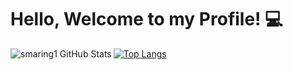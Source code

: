 # Hello, Welcome to my Profile! :computer:

<img align="left" alt="smaring1 GitHub Stats" src="https://github-readme-stats.vercel.app/api?username=smaring1&show_icons=true&hide_border=true%22/%3E">

[![Top Langs](https://github-readme-stats.vercel.app/api/top-langs/?username=smaring1&layout=compact&angs_count=8)](https://github.com/anuraghazra/github-readme-stats)

